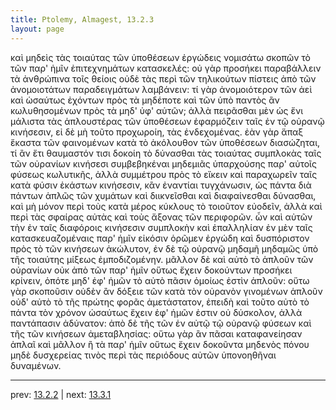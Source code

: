 ```yaml
---
title: Ptolemy, Almagest, 13.2.3
layout: page
---
```


καὶ μηδεὶς τὰς τοιαύτας τῶν ὑποθέσεων ἐργώδεις νομισάτω σκοπῶν τὸ τῶν παρ' ἡμῖν ἐπιτεχνημάτων κατασκελές: οὐ γὰρ προσήκει παραβάλλειν τὰ ἀνθρώπινα τοῖς θείοις οὐδὲ τὰς περὶ τῶν τηλικούτων πίστεις ἀπὸ τῶν ἀνομοιοτάτων παραδειγμάτων λαμβάνειν: τί γὰρ ἀνομοιότερον τῶν ἀεὶ καὶ ὡσαύτως ἐχόντων πρὸς τὰ μηδέποτε καὶ τῶν ὑπὸ παντὸς ἂν κωλυθησομένων πρὸς τὰ μηδ' ὑφ' αὑτῶν; ἀλλὰ πειρᾶσθαι μὲν ὡς ἔνι μάλιστα τὰς ἁπλουστέρας τῶν ὑποθέσεων ἐφαρμόζειν ταῖς ἐν τῷ οὐρανῷ κινήσεσιν, εἰ δὲ μὴ τοῦτο προχωροίη, τὰς ἐνδεχομένας. ἐὰν γὰρ ἅπαξ ἕκαστα τῶν φαινομένων κατὰ τὸ ἀκόλουθον τῶν ὑποθέσεων διασώζηται, τί ἂν ἔτι θαυμαστόν τισι δοκοίη τὸ δύνασθαι τὰς τοιαύτας συμπλοκὰς ταῖς τῶν οὐρανίων κινήσεσι συμβεβηκέναι μηδεμιᾶς ὑπαρχούσης παρ' αὐτοῖς φύσεως κωλυτικῆς, ἀλλὰ συμμέτρου πρὸς τὸ εἴκειν καὶ παραχωρεῖν ταῖς κατὰ φύσιν ἑκάστων κινήσεσιν, κἂν ἐναντίαι τυγχάνωσιν, ὡς πάντα διὰ πάντων ἁπλῶς τῶν χυμάτων καὶ διικνεῖσθαι καὶ διαφαίνεσθαι δύνασθαι, καὶ μὴ μόνον περὶ τοὺς κατὰ μέρος κύκλους τὸ τοιοῦτον εὐοδεῖν, ἀλλὰ καὶ περὶ τὰς σφαίρας αὐτὰς καὶ τοὺς ἄξονας τῶν περιφορῶν. ὧν καὶ αὐτῶν τὴν ἐν ταῖς διαφόροις κινήσεσιν συμπλοκὴν καὶ ἐπαλληλίαν ἐν μὲν ταῖς κατασκευαζομέναις παρ' ἡμῖν εἰκόσιν ὁρῶμεν ἐργώδη καὶ δυσπόριστον πρὸς τὸ τῶν κινήσεων ἀκώλυτον, ἐν δὲ τῷ οὐρανῷ μηδαμῆ μηδαμῶς ὑπὸ τῆς τοιαύτης μίξεως ἐμποδιζομένην. μᾶλλον δὲ καὶ αὐτὸ τὸ ἁπλοῦν τῶν οὐρανίων οὐκ ἀπὸ τῶν παρ' ἡμῖν οὕτως ἔχειν δοκούντων προσήκει κρίνειν, ὁπότε μηδ' ἐφ' ἡμῶν τὸ αὐτὸ πᾶσιν ὁμοίως ἐστὶν ἁπλοῦν: οὕτω γὰρ σκοποῦσιν οὐδὲν ἂν δόξειε τῶν κατὰ τὸν οὐρανὸν γινομένων ἁπλοῦν οὐδ' αὐτὸ τὸ τῆς πρώτης φορᾶς ἀμετάστατον, ἐπειδὴ καὶ τοῦτο αὐτὸ τὸ πάντα τὸν χρόνον ὡσαύτως ἔχειν ἐφ' ἡμῶν ἐστιν οὐ δύσκολον, ἀλλὰ παντάπασιν ἀδύνατον: ἀπὸ δὲ τῆς τῶν ἐν αὐτῷ τῷ οὐρανῷ φύσεων καὶ τῆς τῶν κινήσεων ἀμεταβλησίας: οὕτω γὰρ ἂν πᾶσαι καταφανείησαν ἁπλαῖ καὶ μᾶλλον ἢ τὰ παρ' ἡμῖν οὕτως ἔχειν δοκοῦντα μηδενὸς πόνου μηδὲ δυσχερείας τινὸς περὶ τὰς περιόδους αὐτῶν ὑπονοηθῆναι δυναμένων. 

---

prev: [13.2.2](../13.2.2/) | next: [13.3.1](../13.3.1/)

